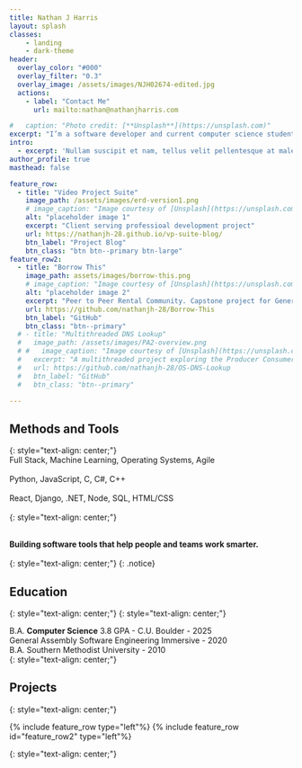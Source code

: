 ```yaml
---
title: Nathan J Harris
layout: splash
classes:
    - landing
    - dark-theme
header:
  overlay_color: "#000"
  overlay_filter: "0.3"
  overlay_image: /assets/images/NJH02674-edited.jpg
  actions:
    - label: "Contact Me"
      url: mailto:nathan@nathanjharris.com

#   caption: "Photo credit: [**Unsplash**](https://unsplash.com)"
excerpt: "I’m a software developer and current computer science student with a unique background in lighting console programming for major film productions. After a successful career working with academy award winning talent, I transitioned into software development to apply my problem-solving and communication skills to new challenges. I specialize in building tools that simplify complex processes and help people focus on what matters most."
intro: 
  - excerpt: 'Nullam suscipit et nam, tellus velit pellentesque at malesuada, enim eaque. Quis nulla, netus tempor in diam gravida tincidunt, *proin faucibus* voluptate felis id sollicitudin. Centered with `type="center"`'
author_profile: true
masthead: false

feature_row:
  - title: "Video Project Suite"
    image_path: /assets/images/erd-version1.png
    # image_caption: "Image courtesy of [Unsplash](https://unsplash.com/)"
    alt: "placeholder image 1"
    excerpt: "Client serving professioal development project"
    url: https://nathanjh-28.github.io/vp-suite-blog/
    btn_label: "Project Blog"
    btn_class: "btn btn--primary btn-large"
feature_row2:
  - title: "Borrow This"
    image_path: assets/images/borrow-this.png
    # image_caption: "Image courtesy of [Unsplash](https://unsplash.com/)"
    alt: "placeholder image 2"
    excerpt: "Peer to Peer Rental Community. Capstone project for General Assembly."
    url: https://github.com/nathanjh-28/Borrow-This
    btn_label: "GitHub"
    btn_class: "btn--primary"
  # - title: "Multithreaded DNS Lookup"
  #   image_path: /assets/images/PA2-overview.png
  # #   image_caption: "Image courtesy of [Unsplash](https://unsplash.com/)"
  #   excerpt: "A multithreaded project exploring the Producer Consumer problem with Domain name look ups while utilizing thread tools such as mutexes and semaphores. For a course in Operating Systems."
  #   url: https://github.com/nathanjh-28/OS-DNS-Lookup
  #   btn_label: "GitHub"
  #   btn_class: "btn--primary"

---
```


<!-- <img src= "{{ site_url }}/assets/images/NJH02674-edited.jpg"> -->


<!-- #### Welcome
I’m a software developer and current computer science student with a unique background in lighting console programming for major film productions. After a successful career working with academy award winning talent, I transitioned into software development to apply my problem-solving and communication skills to new challenges. I specialize in building tools that simplify complex processes and help people focus on what matters most. -->

<!-- <p style="color:red;">This site is under construction.  Please excuse the temporary or missing content</p> -->

## Methods and Tools
{: style="text-align: center;"}
<br/>Full Stack, Machine Learning, Operating Systems, Agile <br/><br/>
Python,  JavaScript,  C,  C#,  C++ <br/><br/>
React,  Django,  .NET,  Node,  SQL,  HTML/CSS<br /><br/>
{: style="text-align: center;"}

<!-- Full Stack <br>
Machine Learning <br>
Operating Systems <br><br>
Python<br>
JavaScript<br>
C<br>
C++<br>
{: style="text-align: center;"} -->

<br>**Building software tools that help people and teams work smarter.**<br><br>
{: style="text-align: center;"}
{: .notice}


## Education
{: style="text-align: center;"}
{: style="text-align: center;"}

B.A. **Computer Science** 3.8 GPA - C.U. Boulder - 2025 <br/>
General Assembly Software Engineering Immersive - 2020 <br/>
B.A. Southern Methodist University - 2010 <br/>
{: style="text-align: center;"}

## Projects
{: style="text-align: center;"}

<!-- {% include feature_row id="intro" type="center" %} -->


{% include feature_row type="left"%}
{% include feature_row id="feature_row2" type="left"%}


<!-- [Keep Reading](/about/){: .btn .btn--x-large .btn--primary"} -->

<!-- If you have problems to solve or software to build... <br><br> -->
<!-- <a href="mailto:nathan@nathanjharris.com" class="btn btn--x-large btn--primary">Contact Me</a> -->
{: style="text-align: center;"}

<!-- ## Experience
{: style="text-align: center;"}
### Video Project Suite 
{: style="text-align: center;"}
### Coding Bootcamp Graduate 
{: style="text-align: center;"}
### Lighting Console Programmer 
{: style="text-align: center;"}
### Rental Operations Manager 
{: style="text-align: center;"}
### Chief Lighting Technician
{: style="text-align: center;"} -->
